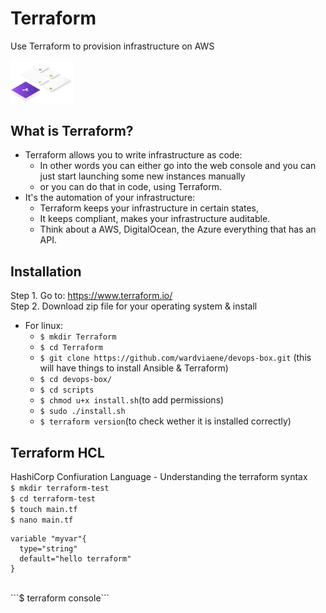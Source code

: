 # Terraform
Use Terraform to provision infrastructure on AWS
<!--<img src="src/assets/img/terraform-registry.gif" width="44%"/> -->
<img src="src/assets/img/terraform.svg" width="20%"/> <br>

## What is Terraform?
- Terraform allows you to write infrastructure as code:
  - In other words you can either go into the web console and you can just start launching some new instances manually
  - or you can do that in code, using Terraform.
- It's the automation of your infrastructure:
  - Terraform keeps your infrastructure in certain states,
  - It keeps compliant, makes your infrastructure auditable.
  - Think about a AWS, DigitalOcean, the Azure everything that has an API.
 
 ## Installation  
  Step 1. Go to: https://www.terraform.io/ <br>
  Step 2. Download zip file for your operating system & install<br>
  * For linux:<br>
    * ```$ mkdir Terraform```<br>
    * ```$ cd Terraform```<br>
    * ```$ git clone https://github.com/wardviaene/devops-box.git``` (this will have things to install Ansible & Terraform)<br>
    * ```$ cd devops-box/```<br>
    *  ```$ cd scripts```<br>
    * ```$ chmod u+x install.sh```(to add permissions)<br>
    * ```$ sudo ./install.sh```<br>
    * ```$ terraform version```(to check wether it is installed correctly)<br>

## Terraform HCL
HashiCorp Confiuration Language - Understanding the terraform syntax<br>
```$ mkdir terraform-test```<br>
```$ cd terraform-test```<br>
```$ touch main.tf ```<br>
```$ nano main.tf ```<br>
```
variable "myvar"{
  type="string"
  default="hello terraform"
}
```
<br>
```$ terraform console```<br>


          


